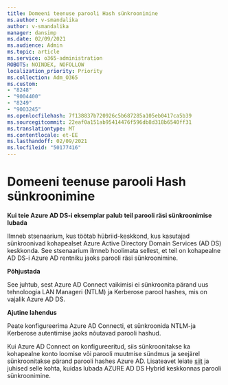 ```yaml
---
title: Domeeni teenuse parooli Hash sünkroonimine
ms.author: v-smandalika
author: v-smandalika
manager: dansimp
ms.date: 02/09/2021
ms.audience: Admin
ms.topic: article
ms.service: o365-administration
ROBOTS: NOINDEX, NOFOLLOW
localization_priority: Priority
ms.collection: Adm_O365
ms.custom:
- "8248"
- "9004400"
- "8249"
- "9003245"
ms.openlocfilehash: 7f138837b720926c5b687285a105eb0417ca5b39
ms.sourcegitcommit: 22eaf0a151ab95414476f596db8d318b6540ff31
ms.translationtype: MT
ms.contentlocale: et-EE
ms.lasthandoff: 02/09/2021
ms.locfileid: "50177416"
---
```

# <a name="password-hash-synchronization-for-domain-service"></a>Domeeni teenuse parooli Hash sünkroonimine

**Kui teie Azure AD DS-i eksemplar palub teil parooli räsi sünkroonimise lubada**

Ilmneb stsenaarium, kus töötab hübriid-keskkond, kus kasutajad sünkroonivad kohapealset Azure Active Directory Domain Services (AD DS) keskkonda. See stsenaarium ilmneb hoolimata sellest, et teil on kohapealne AD DS-i Azure AD rentniku jaoks parooli räsi sünkroonimine.

**Põhjustada**

See juhtub, sest Azure AD Connect vaikimisi ei sünkroonita pärand uus tehnoloogia LAN Manageri (NTLM) ja Kerberose parool hashes, mis on vajalik Azure AD DS.

**Ajutine lahendus** 

Peate konfigureerima Azure AD Connecti, et sünkroonida NTLM-ja Kerberose autentimise jaoks nõutavad parooli hashud.

Kui Azure AD Connect on konfigureeritud, siis sünkroonitakse ka kohapealne konto loomise või parooli muutmise sündmus ja seejärel sünkroonitakse pärand parooli hashes Azure AD. Lisateavet leiate [siit](https://docs.microsoft.com/azure/active-directory-domain-services/tutorial-configure-password-hash-sync) ja juhised selle kohta, kuidas lubada AZURE AD DS Hybrid keskkonnas parooli sünkroonimine.